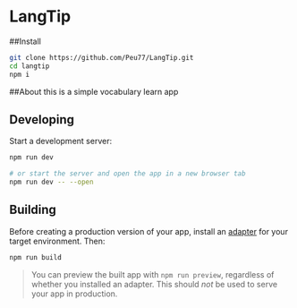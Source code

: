 # LangTip

##Install
```bash
git clone https://github.com/Peu77/LangTip.git
cd langtip
npm i
```

##About
this is a simple vocabulary learn app 


## Developing

Start a development server:

```bash
npm run dev

# or start the server and open the app in a new browser tab
npm run dev -- --open
```

## Building

Before creating a production version of your app, install an [adapter](https://kit.svelte.dev/docs#adapters) for your target environment. Then:

```bash
npm run build
```

> You can preview the built app with `npm run preview`, regardless of whether you installed an adapter. This should _not_ be used to serve your app in production.
